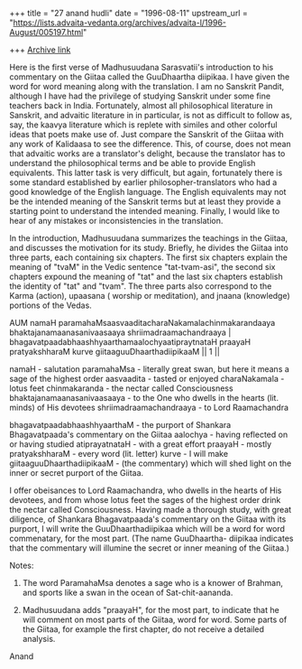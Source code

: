 +++
title = "27 anand hudli"
date = "1996-08-11"
upstream_url = "https://lists.advaita-vedanta.org/archives/advaita-l/1996-August/005197.html"

+++
[Archive link](https://lists.advaita-vedanta.org/archives/advaita-l/1996-August/005197.html)

 Here is the first verse of Madhusuudana Sarasvatii's introduction
 to his commentary on the Giitaa called the GuuDhaartha diipikaa.
 I have given the word for word meaning along with the translation. I am
 no Sanskrit Pandit, although I have had the privilege of studying Sanskrit
 under some fine teachers back in India. Fortunately, almost all
 philosophical literature in Sanskrit, and advaitic literature in
 in particular, is not as difficult to follow as, say, the
 kaavya literature  which is replete with similes and other
 colorful ideas that poets make use of. Just compare the Sanskrit of
 the Giitaa with any work of Kalidaasa to see the difference.
 This, of course, does not mean that advaitic works are a translator's
 delight, because the translator has to understand the philosophical
 terms and be able to provide English equivalents. This latter task
 is very difficult, but again, fortunately there is some standard
 established by earlier philosopher-translators who had a good knowledge
 of the English language. The English equivalents may not be the intended
 meaning of the Sanskrit terms but at least they provide a starting
 point to understand the intended meaning. Finally, I would like to
 hear of any mistakes or inconsistencies in the translation.

 In the introduction, Madhusuudana summarizes the teachings in the Giitaa,
 and discusses the motivation for its study. Briefly, he divides
 the Giitaa into three parts, each containing six chapters. The first six
 chapters explain the meaning of "tvaM" in the Vedic sentence
 "tat-tvam-asi", the second six chapters expound the meaning of "tat"
 and the last six chapters establish the identity of "tat" and "tvam".
 The three parts also correspond to the Karma (action), upaasana
 ( worship or meditation), and jnaana (knowledge) portions of the Vedas.



AUM namaH paramahaMsaasvaaditacharaNakamalachinmakarandaaya
 bhaktajanamaanasanivaasaaya shriimadraamachandraaya |
 bhagavatpaadabhaashhyaarthamaalochyaatipraytnataH praayaH
 pratyakshharaM kurve giitaaguuDhaarthadiipikaaM  || 1 ||

 namaH -  salutation
 paramahaMsa - literally great swan, but here it means a sage of
               the highest order
 aasvaadita - tasted or enjoyed
 charaNakamala - lotus feet
 chinmakaranda - the nectar called Consciousness
 bhaktajanamaanasanivaasaaya - to the One who dwells in the
 hearts (lit. minds) of His devotees
 shriimadraamachandraaya - to Lord Raamachandra

 bhagavatpaadabhaashhyaarthaM - the purport of Shankara Bhagavatpaada's
 commentary on the Giitaa
 aalochya - having reflected on or having studied
 atiprayatnataH - with a great effort
 praayaH - mostly
 pratyakshharaM - every word (lit. letter)
 kurve - I will make
 giitaaguuDhaarthadiipikaaM - (the commentary) which will shed light
 on the inner or secret purport of the Giitaa.

  I offer obeisances to Lord Raamachandra, who dwells in the hearts of
  His devotees, and from whose lotus feet the sages of the highest order
  drink the nectar called Consciousness. Having made a thorough
  study, with great diligence, of Shankara Bhagavatpaada's commentary
  on the Giitaa with its purport, I will write the GuuDhaarthadiipikaa
  which will be a word for word commenatary, for the most part.
  (The name GuuDhaartha- diipikaa indicates that the commentary will
  illumine the secret or inner meaning of the Giitaa.)

 Notes:

 1) The word ParamahaMsa denotes a sage who is a knower of Brahman,
   and sports like a swan in the ocean of Sat-chit-aananda.

 2) Madhusuudana adds "praayaH", for the most part, to indicate that
   he will comment on most parts of the Giitaa, word for word. Some
   parts of the Giitaa, for example the first chapter, do not receive
   a detailed analysis.

Anand

